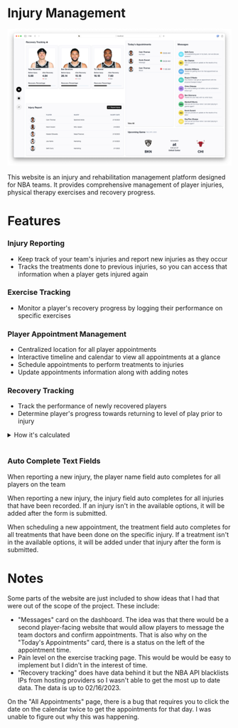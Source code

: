 # Injury Management

![dashboard](./imgs/dashboard.png)

This website is an injury and rehabilitation management platform designed for NBA teams. It provides comprehensive management of player injuries, physical therapy exercises and recovery progress.

# Features

### Injury Reporting

- Keep track of your team's injuries and report new injuries as they occur
- Tracks the treatments done to previous injuries, so you can access that information when a player gets injured again

### Exercise Tracking

- Monitor a player's recovery progress by logging their performance on specific exercises

### Player Appointment Management

- Centralized location for all player appointments
- Interactive timeline and calendar to view all appointments at a glance
- Schedule appointments to perform treatments to injuries
- Update appointments information along with adding notes

### Recovery Tracking

- Track the performance of newly recovered players
- Determine player's progress towards returning to level of play prior to injury

<details>
<summary>How it's calculated</summary>
First, I get the Fantasy Points 5-game average prior to the player's injury. Then I get the average of the games after they have recovered. This allows me to measure the differences in their performance before and after the injury.

> I wanted to use either Player Efficiency Rating or another advanced statistic that incoporates various other stats. However, due to the limitations of the NBA API, I did not have access to those particular statistics, so I resorted to using NBA Fantasy Points instead.

</details>
<br>

### Auto Complete Text Fields

When reporting a new injury, the player name field auto completes for all players on the team

When reporting a new injury, the injury field auto completes for all injuries that have been recorded. If an injury isn't in the available options, it will be added after the form is submitted.

When scheduling a new appointment, the treatment field auto completes for all treatments that have been done on the specific injury. If a treatment isn't in the available options, it will be added under that injury after the form is submitted.

# Notes

Some parts of the website are just included to show ideas that I had that were out of the scope of the project. These include:

- "Messages" card on the dashboard. The idea was that there would be a second player-facing website that would allow players to message the team doctors and confirm appointments. That is also why on the "Today's Appointments" card, there is a status on the left of the appointment time.
- Pain level on the exercise tracking page. This would be would be easy to implement but I didn't in the interest of time.
- "Recovery tracking" does have data behind it but the NBA API blacklists IPs from hosting providers so I wasn't able to get the most up to date data. The data is up to 02/16/2023.

On the "All Appointments" page, there is a bug that requires you to click the date on the calendar twice to get the appointments for that day. I was unable to figure out why this was happening.
